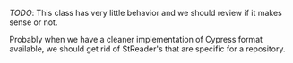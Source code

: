*TODO*: This class has very little behavior and we should review if it makes sense or not. 

Probably when we have a cleaner implementation of Cypress format available, we should get rid of StReader's that are specific for a repository.
